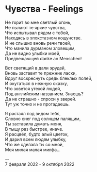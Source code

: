 # Чувства - Feelings

Не горит во мне светлый огонь, \
Не пылают те яркие чувства, \
Что испытывал рядом с тобой, \
Находясь в эпокстазном кощунстве. \
И не слышно вновь речи твоей, \
Что манила дурманом зловещим, \
Да не видно улыбки моей, \
Предвещающей danke an Menschen! 

Вот светящий в дали эрудей, \
Вновь заставит те прежние ласки, \
Вдруг воскреснуть средь блеклых полей, \
И окутаться в нежную сказку, \
Что зовется утехой людей, \
Под английским названием. Знаешь? \
Да не страшно - спроси у зверей. \
Тут уж точно и не прогадаешь. 

Я растаял под видом тебя, \
Словно снег под солнцем палящим, \
Ты заставила думать меня, \
В тыщу раз быстрее, иначе. \
Я расцвёл, будто алый цветок, \
И дарил всем людям улыбку, \
Что же сделала ты со мной, \
Моя милая малая милфа...

\--\
7 февраля 2022 - 9 октября 2022
